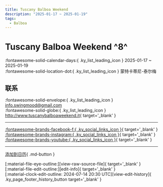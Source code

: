 ```yaml
---
title: Tuscany Balboa Weekend
description: "2025-01-17 ~ 2025-01-19"
tags:
  - Balboa
---
```


# Tuscany Balboa Weekend ^8^

:fontawesome-solid-calendar-days:{ .ky_list_leading_icon } 2025-01-17 ~ 2025-01-19  
:fontawesome-solid-location-dot:{ .ky_list_leading_icon } 蒙特卡蒂尼-泰尔梅  

## 联系

:fontawesome-solid-envelope:{ .ky_list_leading_icon } <info.swingmood@gmail.com>  
:fontawesome-solid-globe:{ .ky_list_leading_icon } <http://www.tuscanybalboaweekend.it>{ target='_blank' }  

---

 [:fontawesome-brands-facebook-f:{ .ky_social_links_icon }](https://www.facebook.com/tuscanybalboaweekend){ target='_blank' } [:fontawesome-brands-instagram:{ .ky_social_links_icon }](https://instagram.com/tuscanybalboaweekend){ target='_blank' } [:fontawesome-brands-youtube:{ .ky_social_links_icon }](https://youtube.com/@TuscanyBalboaWeekend){ target='_blank' }

---

[添加到日历](https://swing.news/ics/zh-Hans/2025/it/tuscany-balboa-weekend-2025.ics){ .md-button }

<div class="ky_page_footer" markdown>
<div class="ky_page_footer_trailing" markdown="span">
[:material-file-eye-outline:][view-raw-source-file]{ target='_blank' }
[:material-file-edit-outline:][edit-info]{ target='_blank' }
</div>
<div class="ky_page_footer_leading" markdown="span">
[:material-clock-edit-outline: 2024-07-14 20:30 UTC][view-edit-history]{ .ky_page_footer_history_button target='_blank' }
</div>
</div>

[view-raw-source-file]: https://github.com/swingdance/events/blob/main/2025/it/tuscany-balboa-weekend-2025.json "查看原始源文件"
[edit-info]: https://github.com/swingdance/events/issues/new?assignees=&labels=update+event&projects=&template=03-update_entity.yml&title=%5B2025%2Fit%5D%20Tuscany%20Balboa%20Weekend&region=it&year=2025&id=tuscany-balboa-weekend-2025&name=Tuscany%20Balboa%20Weekend&org_id= "编辑信息"

[view-edit-history]: https://github.com/swingdance/events/commits/main/2025/it/tuscany-balboa-weekend-2025.json "查看编辑历史"
